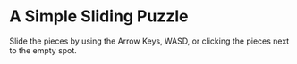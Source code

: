 # A Simple Sliding Puzzle

Slide the pieces by using the Arrow Keys, WASD, or clicking the pieces next to the empty spot.